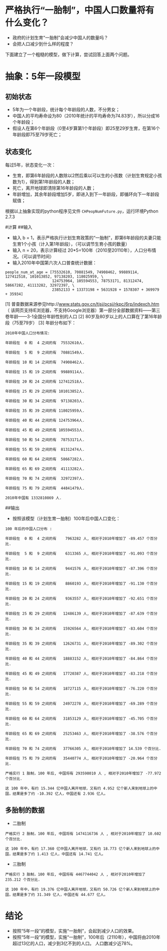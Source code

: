 # 严格执行“一胎制”，中国人口数量将有什么变化？
* 政府的计划生育“一胎制”会减少中国人的数量吗？
* 会把人口减少到什么样的程度？

下面建立了一个粗糙的模型，做下计算，尝试回答上面两个问题。

# 抽象：5年一段模型
## 初始状态
* 5年为一个年龄段，统计每个年龄段的人数，不分男女；
* 中国人的平均寿命设为80（2010年统计的平均寿命为74.83岁），所以分成16个年龄段；
* 假设人在第6个年龄段（0至4岁算第1个年龄段）即25至29岁生育，在第16个年龄段即75至79岁死亡；

## 状态变化
每过5年，状态变化一次：
* 生育，即第6年龄段的人数除以2然后乘以可以生的小孩数（计划生育规定小孩数为1），得到第1年龄段的人数；
* 死亡，离开地球即清除第16年龄段的人数；
* 年龄增加，其余年龄段增加5岁，即进入到下一年龄段，即循环向下一年龄段赋值；

根据以上抽象实现的python程序见文件 `CHPeopNumFuture.py`，运行环境Python 2.7.3


#计算
##输入
* 输入 b = 1，表示严格执行计划生育政策的“一胎制”，即第6年龄段的夫妻只能生育1个小孩（计入第1年龄段），（可以调节生育小孩的数量）
* 输入 n = 20，表示计算经过 20*5=100年（2010至20110年），人口分布情况。（可以调节时间）
* 输入2010年中国第六次人口普查统计数据：

```
people_num_at_age = [75532610, 70881549, 74908462, 99889114, 127412518, 101013852, 97138203, 118025959, \
                     124753964, 105594553, 78753171, 81312474, 58667282, 41113282, 32972397, \
                     23852133 + 13373198 + 5631928 + 1578307 + 369979 + 35934]

```
[1] 普查数据来源参见http://www.stats.gov.cn/tjsj/pcsj/rkpc/6rp/indexch.htm （ 该网页支持IE浏览器，不支持Google浏览器）第一部分全部数据资料——第三卷年龄——3-1全国分年龄性别的人口
[2] 80岁及80岁以上的人口算在了第16年龄段（75至79岁）
[3] 年龄分布如下：

```
2010年中国人口分布情况:

年龄段在  0 和  4 之间的有  75532610人.

年龄段在  5 和  9 之间的有  70881549人.

年龄段在 10 和 14 之间的有  74908462人.

年龄段在 15 和 19 之间的有  99889114人.

年龄段在 20 和 24 之间的有 127412518人.

年龄段在 25 和 29 之间的有 101013852人.

年龄段在 30 和 34 之间的有  97138203人.

年龄段在 35 和 39 之间的有 118025959人.

年龄段在 40 和 44 之间的有 124753964人.

年龄段在 45 和 49 之间的有 105594553人.

年龄段在 50 和 54 之间的有  78753171人.

年龄段在 55 和 59 之间的有  81312474人.

年龄段在 60 和 64 之间的有  58667282人.

年龄段在 65 和 69 之间的有  41113282人.

年龄段在 70 和 74 之间的有  32972397人.

年龄段在 75 和 79 之间的有  44841479人.

2010年中国有 1332810869 人.
```

##输出
* 按照该模型（计划生育一胎制）100年后中国人口变化：

```
100 年后的中国人口分布 :

年龄段在  0 和  4 之间的有    7963282 人, 相对于2010年增加了 -89.457 个百分比. 

年龄段在  5 和  9 之间的有    6313365 人, 相对于2010年增加了 -91.093 个百分比. 

年龄段在 10 和 14 之间的有    9441576 人, 相对于2010年增加了 -87.396 个百分比. 

年龄段在 15 和 19 之间的有    8860193 人, 相对于2010年增加了 -91.130 个百分比. 

年龄段在 20 和 24 之间的有    9363557 人, 相对于2010年增加了 -92.651 个百分比. 

年龄段在 25 和 29 之间的有   12486139 人, 相对于2010年增加了 -87.639 个百分比. 

年龄段在 30 和 34 之间的有   15926564 人, 相对于2010年增加了 -83.604 个百分比. 

年龄段在 35 和 39 之间的有   12626731 人, 相对于2010年增加了 -89.302 个百分比. 

年龄段在 40 和 44 之间的有   18883152 人, 相对于2010年增加了 -84.864 个百分比. 

年龄段在 45 和 49 之间的有   17720387 人, 相对于2010年增加了 -83.218 个百分比. 

年龄段在 50 和 54 之间的有   18727115 人, 相对于2010年增加了 -76.220 个百分比. 

年龄段在 55 和 59 之间的有   24972278 人, 相对于2010年增加了 -69.289 个百分比. 

年龄段在 60 和 64 之间的有   31853129 人, 相对于2010年增加了 -45.705 个百分比. 

年龄段在 65 和 69 之间的有   25253463 人, 相对于2010年增加了 -38.576 个百分比. 

年龄段在 70 和 74 之间的有   37766305 人, 相对于2010年增加了 14.539 个百分比. 

年龄段在 75 和 79 之间的有   35440774 人, 相对于2010年增加了 -20.964 个百分比. 

严格实行 1 胎制，100 年后, 中国将有 293598010 人 , 相对于2010年增加了 -77.972 个百分比. 

这 100 年中，有约 15.344 亿中国人离开地球，又有约 4.952 亿个新人来到地球上的中国，结果是多了约 -10.392 亿人，中国还有 2.936 亿人。

```

## 多胎制的数据
* 二胎制

```
严格实行 2 胎制，100 年后, 中国将有 1474116736 人 , 相对于2010年增加了 10.602 个百分比. 

这 100 年中，有约 17.360 亿中国人离开地球，又有约 18.773 亿个新人来到地球上的中国，结果是多了约 1.413 亿人，中国还有 14.741 亿人。

```
* 三胎制

```
严格实行 3 胎制，100 年后, 中国将有 4467744042 人 , 相对于2010年增加了 235.212 个百分比. 

这 100 年中，有约 19.376 亿中国人离开地球，又有约 50.726 亿个新人来到地球上的中国，结果是多了约 31.349 亿人，中国还有 44.677 亿人。

```


# 结论
* 按照“5年一段”的模型，实施“一胎制”，会起到减少人口的效果。
* 按照“5年一段”的模型，实施“一胎制”，100年后（2110年），中国将由2010年超过13亿的人口，减少到3亿不到的人口。 人口数减少近78%。

